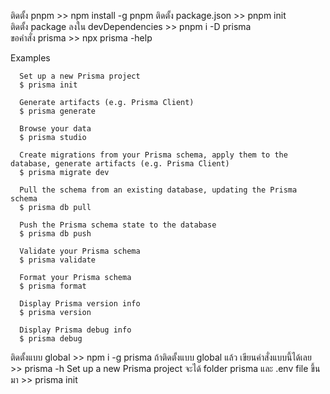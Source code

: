 ติดตั้ง pnpm >>  npm install -g pnpm 
ติดตั้ง package.json >> pnpm init      
ติดตั้ง package ลงใน devDependencies >> pnpm i -D prisma    
ขอคำสั่ง prisma >> npx prisma -help

Examples

      Set up a new Prisma project
      $ prisma init

      Generate artifacts (e.g. Prisma Client)
      $ prisma generate

      Browse your data
      $ prisma studio

      Create migrations from your Prisma schema, apply them to the database, generate artifacts (e.g. Prisma Client)
      $ prisma migrate dev

      Pull the schema from an existing database, updating the Prisma schema
      $ prisma db pull

      Push the Prisma schema state to the database
      $ prisma db push

      Validate your Prisma schema
      $ prisma validate

      Format your Prisma schema
      $ prisma format

      Display Prisma version info
      $ prisma version

      Display Prisma debug info
      $ prisma debug

ติดตั้งแบบ global >>  npm i -g prisma 
ถ้าติดตั้งแบบ global แล้ว เขียนคำสั่งแบบนี้ได้เลย >> prisma -h 
Set up a new Prisma project จะได้ folder prisma และ .env file ขึ้นมา >> prisma init 


























